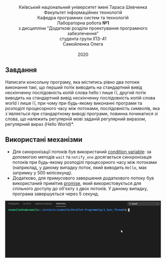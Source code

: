 <p align="center">
    Київський національний університет імені Тараса Шевченка<br>
    Факультет інформаційних технологій<br>
    Кафедра програмних систем та технологій<br>
    Лабораторна робота <b>№1</b><br>
    з дисципліни "Додаткові розділи проектування програмного забезпечення"<br>
    студента групи IПЗ-41<br>
    Самойленка Олега<br><br>
    2020
</p>

Завдання
---
Написати консольну програму, яка міститись рівно два потоки виконання такі, що перший потік виводить на стандартний вивід нескінченну послідовність копій слова hello і лише її, другий потік виводить на стандартний вивід нескінченну послідовність копій слова world і лише її, при чому при будь-якому виконанні програми та розподілі процесорного часу між потоками, послідовність символів, яка з`являється при стандартному виводі програми, повинна починатися зі слова, що належить регулярній мові заданій регулярний виразом, регулярний вираз (Hello World)*.

Використані механізми
---

* Для синхронізації потоків був використаний [condition variable](https://en.cppreference.com/w/cpp/thread/condition_variable): за допомогою методів ```wait``` та ```notify_one``` досягається синхронізація потоків при будь-якому розподілі процесорного часу між потоками (наприклад, у даному випадку поток, який виводить ```Hello```, має затримку у 500 мілісекунд).
* Додатково, для примусового завершення додаткового потоку був використаний примітив [promise](https://en.cppreference.com/w/cpp/thread/promise), який використовується для спільного доступу до об'єкту з двох потоків. У даному випадку, програма завершується через 5 секунд.

<p align="center">
  <img src="https://github.com/olehsamoilenko/resources/blob/master/Ivanov/lr1.gif">
</p>